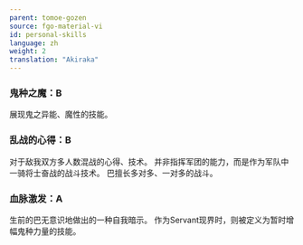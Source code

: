 ```yaml
---
parent: tomoe-gozen
source: fgo-material-vi
id: personal-skills
language: zh
weight: 2
translation: "Akiraka"
---
```


### 鬼种之魔：B

展现鬼之异能、魔性的技能。

### 乱战的心得：B

对于敌我双方多人数混战的心得、技术。
并非指挥军团的能力，而是作为军队中一骑将士奋战的战斗技术。
巴擅长多对多、一对多的战斗。

### 血脉激发：A

生前的巴无意识地做出的一种自我暗示。
作为Servant现界时，则被定义为暂时增幅鬼种力量的技能。
